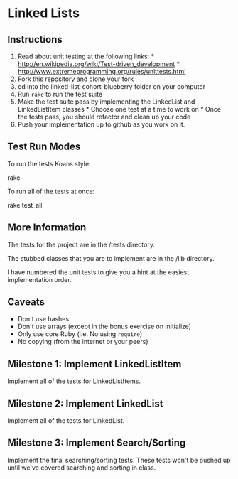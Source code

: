 # Linked Lists

Instructions
-----------

  1. Read about unit testing at the following links:
    * http://en.wikipedia.org/wiki/Test-driven_development
    * http://www.extremeprogramming.org/rules/unittests.html
  2. Fork this repository and clone your fork
  3. cd into the linked-list-cohort-blueberry folder on your computer
  4. Run `rake` to run the test suite
  5. Make the test suite pass by implementing the LinkedList and LinkedListItem classes
    * Choose one test at a time to work on
    * Once the tests pass, you should refactor and clean up your code
  6. Push your implementation up to github as you work on it.

Test Run Modes
--------------

To run the tests Koans style:

  rake

To run all of the tests at once:

  rake test_all

More Information
----------------

The tests for the project are in the /tests directory.

The stubbed classes that you are to implement are in the /lib directory.

I have numbered the unit tests to give you a hint at the easiest implementation order.

Caveats
-------

* Don't use hashes
* Don't use arrays (except in the bonus exercise on initialize)
* Only use core Ruby (i.e. No using `require`)
* No copying (from the internet or your peers)

## Milestone 1: Implement LinkedListItem

Implement all of the tests for LinkedListItems.

## Milestone 2: Implement LinkedList

Implement all of the tests for LinkedList.

## Milestone 3: Implement Search/Sorting

Implement the final searching/sorting tests.  These tests won't be pushed up until we've covered searching and sorting in class.
